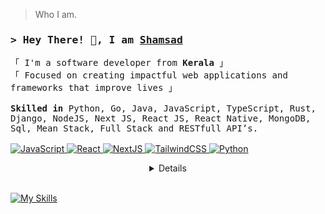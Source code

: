 <!-- ### Hey There! 👋, I am Shamsad -->
> Who I am.

<h3 align="left">
        <samp>&gt; Hey There! 👋, I am
                <b><a target="_blank" href="https://github.com/mscheruvathur">Shamsad</a></b>
        </samp>
</h3>

<p align="left">
        <!-- Intro -->
        <samp>
                「 I'm a software developer from <b>Kerala</b> 」
                <br>
                「 Focused on creating impactful web applications and frameworks that improve lives</b> 」
                <br>
                <br>
                <b>Skilled in</b> Python, Go, Java, JavaScript, TypeScript, Rust,  Django, NodeJS, Next JS, React JS, React Native, MongoDB, Sql, Mean Stack, Full Stack and RESTfull API’s.
                <br>
                <br>
        </samp>
        <!-- Technologies -->
        <!-- JavaScript -->
        <a href="https://github.com/mscheruvathur?tab=repositories" target="_blank"><img alt="JavaScript"
                        src="https://img.shields.io/badge/-JavaScript-F7DF1E?style=flat-square&logo=JavaScript&logoColor=white">
        </a>
        <!-- React -->
        <a href="https://github.com/mscheruvathur?tab=repositories" target="_blank"><img alt="React"
                        src="https://img.shields.io/badge/-React-02cdf1?style=flat-square&logo=React&logoColor=white">
        </a>
        <!-- NextJS -->
        <a href="https://github.com/mscheruvathur?tab=repositories" target="_blank"><img alt="NextJS"
                        src="https://img.shields.io/badge/-NextJS-white?style=flat-square&logo=Next.js&logoColor=black">
        </a>
        <!-- TailwindCSS -->
        <a href="https://github.com/mscheruvathur?tab=repositories" target="_blank"><img alt="TailwindCSS"
                        src="https://img.shields.io/badge/-TailwindCSS-10172a?style=flat-square&logo=Tailwindcss&logoColor=37bcf8">
        </a>
        <!-- Arduino -->
        <a href="https://github.com/mscheruvathur?tab=repositories" target="_blank"><img alt="Python"
                        src="https://img.shields.io/badge/-Python-00979D?style=flat-square&logo=Python&logoColor=white">
        </a>
</p>

<details align="center">
    <p align="center"
        <!-- Social Links -->
        <p>Find me on</p>
        <!-- Mail -->
        <a href="mailto:connect.mscheruvathur@gmail.com" target="_blank"><img alt="Mail"
                src="https://img.shields.io/badge/-Mail-EA4335?style=flat-square&logo=Gmail&logoColor=white">
        </a>
        <!-- Twitter -->
        <a href="https://twitter.com/msam_c" target="_blank"><img alt="Twitter"
                src="https://img.shields.io/badge/-Twitter-1c9bef?style=flat-square&logo=Twitter&logoColor=white">
        </a>
        <!-- Linkedin -->
        <a href="https://www.linkedin.com/in/mscheruvathur/" target="_blank"><img alt="Linkedin"
                src="https://img.shields.io/badge/-Linkedin-0A66C2?style=flat-square&logo=Linkedin&logoColor=white">
        </a>
        <!-- Youtube -->
        <a href="https://www.youtube.com/c/ShahriarShafin/videos" target="_blank"><img alt="Youtube"
                src="">
        </a>
    </p>
</details>
<br>

[![My Skills](https://skillicons.dev/icons?i=aws,gcp,azure,react,vue,flutter,bash,bootstrap,c,cpp,css,django,docker,eclipse,electron,express,fastapi,figma,firebase,flask,git,github,gitlab,go,graphql,html,java,js,jest,jquery,kubernetes,linux,mongodb,mysql,nestjs,nextjs,nginx,nodejs,ps,postgres,powershell,prisma,py,pytorch,react,redis,redux,ruby,rust,sqlite,stackoverflow,tailwind,ts,vim,vscode,vue,wordpress&perline=15)]()




<!--


,flask,git,github,gitlab,go,graphql,html,java,js,jest,jquery,kubernetes,linux,mongodb,mysql,nestjs,nextjs,nginx,nodejs,ps,postgres,powershell,prisma,py,pytorch,react,redis,redux,ruby,rust,sqlite,stackoverflow,tailwind,ts,vim,vscode,vue,wordpress


**mscheruvathur/mscheruvathur** is a ✨ _special_ ✨ repository because its `README.md` (this file) appears on your GitHub profile.

Here are some ideas to get you started:

- 🔭 I’m currently working on ...
- 🌱 I’m currently learning ...
- 👯 I’m looking to collaborate on ...
- 🤔 I’m looking for help with ...
- 💬 Ask me about ...
- 📫 How to reach me: ...
- 😄 Pronouns: ...
- ⚡ Fun fact: ...
-->

